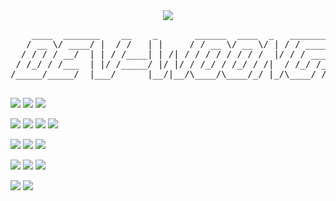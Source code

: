 <div align=center>
<img src="https://hits.seeyoufarm.com/api/count/incr/badge.svg?url=https%3A%2F%2Fgithub.com%2Fcoldwoong&count_bg=%2379C83D&title_bg=%23555555&icon=github.svg&icon_color=%23E7E7E7&title=+&edge_flat=false"/>
</div>

<pre align=center>
    ____  _______    __    _       ______  ____  _   ________          
   / __ \/ ____/ |  / /   | |     / / __ \/ __ \/ | / / ____/ __    __ 
  / / / / __/  | | / /____| | /| / / / / / / / /  |/ / / ____/ /___/ /_
 / /_/ / /___  | |/ /_____/ |/ |/ / /_/ / /_/ / /|  / /_/ /_  __/_  __/
/_____/_____/  |___/      |__/|__/\____/\____/_/ |_/\____/ /_/   /_/   

</pre>

                                                                                                    
<img src="https://img.shields.io/badge/.NET Core-7F2B7B?style=flat-square&logo=dotnet&logoColor=white"/><a/>
<img src="https://img.shields.io/badge/C%20Sharp-239120?style=flat-square&logo=csharp&logoColor=white"/><a/>
<img src="https://img.shields.io/badge/Unity-FFFFFF?style=flat-square&logo=unity&logoColor=black"/><a/>

<img src="https://img.shields.io/badge/Git-F05032?style=flat-square&logo=git&logoColor=white"/><a/>
<img src="https://img.shields.io/badge/Github-181717?style=flat-square&logo=github&logoColor=white"/><a/>
<img src="https://img.shields.io/badge/SourceTree-0052CC?style=flat-square&logo=sourcetree&logoColor=white"/></a>
<img src="https://img.shields.io/badge/GitKraken-179287?style=flat-square&logo=gitkraken&logoColor=white"/></a>

<img src="https://img.shields.io/badge/Mac%20OS-333333?style=flat-square&logo=apple&logoColor=white"/><a/>
<img src="https://img.shields.io/badge/Linux-DC8634?style=flat-square&logo=linux&logoColor=white"/><a/>
<img src="https://img.shields.io/badge/Windows-0078D6?style=flat-square&logo=Windows&logoColor=white"/></a>

<img src="https://img.shields.io/badge/Jetbrains%20Rider-000000?style=flat-square&logo=rider&logoColor=white"/></a>
<img src="https://img.shields.io/badge/Visual Studio-5C2D91?style=flat-square&logo=VisualStudio&logoColor=white"/></a>
<img src="https://img.shields.io/badge/Visual Studio Code-007ACC?style=flat-square&logo=VisualStudioCode&logoColor=white"/></a>


<img src="https://github-readme-stats.vercel.app/api/top-langs/?username=dev-woong&layout=compact&theme=gotham&include_all_commits=true&exclude_repo=Mac-Settings,dev-woong,dev-woong.github.io"/>
<img src="https://github-readme-stats.vercel.app/api?username=dev-woong&show_icons=true&theme=gotham&exclude_repo=Mac-Settings,coldwoong,coldwoong.github.io"/>


<!--
**coldwoong/coldwoong** is a ✨ _special_ ✨ repository because its `README.md` (this file) appears on your GitHub profile.

Here are some ideas to get you started:

- 🔭 I’m currently working on ...
- 🌱 I’m currently learning ...
- 👯 I’m looking to collaborate on ...
- 🤔 I’m looking for help with ...
- 💬 Ask me about ...
- 📫 How to reach me: ...
- 😄 Pronouns: ...
- ⚡ Fun fact: ...
-->
